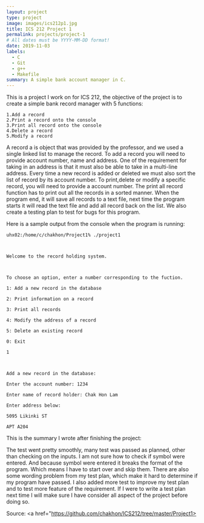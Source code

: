 ```yaml
---
layout: project
type: project
image: images/ics212p1.jpg
title: ICS 212 Project 1
permalink: projects/project-1
# All dates must be YYYY-MM-DD format!
date: 2019-11-03
labels:
  - C
  - Git
  - g++
  - Makefile
summary: A simple bank account manager in C.
---
```


This is a project I work on for ICS 212, the objective of the project is to create a simple bank record manager with 5 functions:

```
1.Add a record
2.Print a record onto the console
3.Print all record onto the console
4.Delete a record
5.Modify a record
```

A record a is object that was provided by the professor, and we used a single linked list to manage the record. To add a record you will need to provide account number, name and address. One of the requirement for taking in an address is that it must also be able to take in a multi-line address. Every time a new record is added or deleted we must also sort the list of record by its account number. To print,delete or modify a specific record, you will need to provide a account number. The print all record function has to print out all the records in a sorted manner. When the program end, it will save all records to a text file, next time the program starts it will read the text file and add all record back on the list. We also create a testing plan to test for bugs for this program.

Here is a sample output from the console when the program is running:

```
uhx02:/home/c/chakhon/Project1% ./project1



Welcome to the record holding system.



To choose an option, enter a number corresponding to the fuction.

1: Add a new record in the database

2: Print information on a record

3: Print all records

4: Modify the address of a record

5: Delete an existing record

0: Exit

1



Add a new record in the database:

Enter the account number: 1234

Enter name of record holder: Chak Hon Lam

Enter address below:

5095 Likinki ST

APT A204
```
This is the summary I wrote after finishing the project:

The test went pretty smoothly, many test was passed as planned, other than checking on the inputs. I am not sure how to check if symbol were entered. And because symbol were entered it breaks the format of the program. Which means I have to start over and skip them. There are also some wording problem from my test plan, which make it hard to determine if my program have passed. I also added more test to improve my test plan and to test more feature of the requirement. If I were to write a test plan next time I will make sure I have consider all aspect of the project before doing so.

Source: <a href="https://github.com/chakhon/ICS212/tree/master/Project1><i class="large github icon"></i></a>
